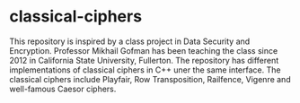 classical-ciphers
=================

This repository is inspired by a class project in Data Security and Encryption. Professor Mikhail Gofman has been teaching the class since 2012 in California State University, Fullerton. The repository has different implementations of classical ciphers in C++ uner the same interface. The classical ciphers include Playfair, Row Transposition, Railfence, Vigenre and well-famous Caesor ciphers.
